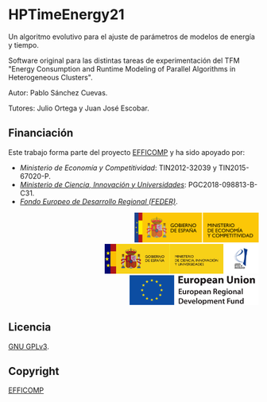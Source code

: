 # HPTimeEnergy21

Un algoritmo evolutivo para el ajuste de parámetros de modelos de energía y tiempo.

Software original para las distintas tareas de experimentación del TFM "Energy Consumption and Runtime Modeling of Parallel Algorithms in Heterogeneous Clusters". 

Autor: Pablo Sánchez Cuevas.

Tutores: Julio Ortega y Juan José Escobar.

## Financiación

Este trabajo forma parte del proyecto [EFFICOMP](https://efficomp.ugr.es/) y ha sido apoyado por:

* *Ministerio de Economía y Competitividad*: TIN2012-32039 y TIN2015-67020-P.
* [*Ministerio de Ciencia, Innovación y Universidades*](https://www.ciencia.gob.es/): PGC2018-098813-B-C31.
* [*Fondo Europeo de Desarrollo Regional (FEDER)*](https://ec.europa.eu/regional_policy/en/funding/erdf/).

<div style="text-align: right">
  <img src="https://raw.githubusercontent.com/efficomp/Hpmoon/main/docs/logos/mineco.png" height="60">
  <img src="https://raw.githubusercontent.com/efficomp/Hpmoon/main/docs/logos/miciu.jpg" height="60">
  <img src="https://raw.githubusercontent.com/efficomp/Hpmoon/main/docs/logos/erdf.png" height="60">
</div>

## Licencia

[GNU GPLv3](https://www.gnu.org/licenses/gpl-3.0.md).

## Copyright

[EFFICOMP](https://efficomp.ugr.es/)
